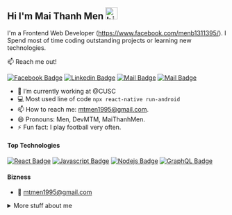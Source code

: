 ## Hi I'm Mai Thanh Men <img src="https://user-images.githubusercontent.com/1303154/88677602-1635ba80-d120-11ea-84d8-d263ba5fc3c0.gif" width="28px" alt="hi">

I'm a Frontend Web Developer (https://www.facebook.com/menb1311395/). I Spend most of time coding outstanding projects or learning new technologies.

:mailbox: Reach me out!

[![Facebook Badge](https://img.shields.io/badge/-@DevMTM-1ca0f1?style=flat&labelColor=1ca0f1&logo=twitter&logoColor=white&link=https://twitter.com/dev_mtmen)](https://twitter.com/Ipenywis) [![Linkedin Badge](https://img.shields.io/badge/-DevMTM-0e76a8?style=flat&labelColor=0e76a8&logo=linkedin&logoColor=white)](https://www.linkedin.com/in/mtmen-dev/) [![Mail Badge](https://img.shields.io/badge/-@DevMTM-e84393?style=flat&labelColor=e84393&logo=instagram&logoColor=white)](https://www.instagram.com/maji.thanks__menz/) [![Mail Badge](https://img.shields.io/badge/-DevMTM-c0392b?style=flat&labelColor=c0392b&logo=gmail&logoColor=white)](mailto:mtmen1995@gmail.com)

<!-- TODO: Add last video link -->

- 🔭 I’m currently working at @CUSC
- :computer: Most used line of code `npx react-native run-android`
- 📫 How to reach me: mtmen1995@gmail.com.
- 😄 Pronouns: Men, DevMTM, MaiThanhMen.
- ⚡ Fun fact: I play football very often.

#### Top Technologies

<!-- TODO: Make technologies links takes you to repositories -->

[![React Badge](https://img.shields.io/badge/-React-61DBFB?style=for-the-badge&labelColor=black&logo=react&logoColor=61DBFB)](#) [![Javascript Badge](https://img.shields.io/badge/-Javascript-F0DB4F?style=for-the-badge&labelColor=black&logo=javascript&logoColor=F0DB4F)](#) [![Nodejs Badge](https://img.shields.io/badge/-Nodejs-3C873A?style=for-the-badge&labelColor=black&logo=node.js&logoColor=3C873A)](#) [![GraphQL Badge](https://img.shields.io/badge/-GraphQl-e535ab?style=for-the-badge&labelColor=black&logo=node.js&logoColor=e535ab)](#)


#### Bizness
- :email: mtmen1995@gmail.com



<details>
<summary>
  More stuff about me
</summary>

<br >

#### Coding Stats

<!--START_SECTION:waka-->
```text
React Native ![50%](https://progress-bar.dev/50) 85.29 % 
ReactJS      █████████████████▓░░░░░░░   82.29 % 
NodeJS       ███████████▓░░░░░░░░░░░░░   35.25 % 
HTML & CSS   █████████████▒░░░░░░░░░░░   47.61 % 
Markdown     ██████████████░░░░░░░   49.63 %
```
<!--END_SECTION:waka-->
